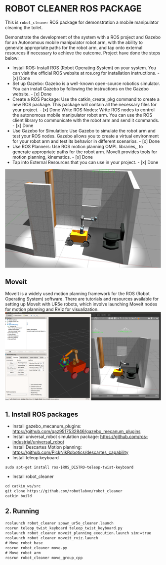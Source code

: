 # ROBOT CLEANER ROS PACKAGE

This is ``robot_cleaner`` ROS package for demonstration a mobile manipulator cleaning the toilet.

Demonstrate the development of the system with a ROS project and Gazebo for an Autonomous mobile manipulator robot arm, with the ability to generate appropriate paths for the robot arm, and tap onto external resources if necessary to achieve the outcome.
Project have done the steps below:
- Install ROS: Install ROS (Robot Operating System) on your system. You can visit the official ROS website at ros.org for installation instructions. - [x] Done
- Set up Gazebo: Gazebo is a well-known open-source robotics simulator. You can install Gazebo by following the instructions on the Gazebo website. - [x] Done
- Create a ROS Package: Use the catkin_create_pkg command to create a new ROS package. This package will contain all the necessary files for your project. - [x] Done
Write ROS Nodes: Write ROS nodes to control the autonomous mobile manipulator robot arm. You can use the ROS client library to communicate with the robot arm and send it commands. - [x] Done
- Use Gazebo for Simulation: Use Gazebo to simulate the robot arm and test your ROS nodes. Gazebo allows you to create a virtual environment for your robot arm and test its behavior in different scenarios. - [x] Done
- Use ROS Planners: Use ROS motion planning OMPL libraries,, to generate appropriate paths for the robot arm. MoveIt provides tools for motion planning, kinematics. - [x] Done
- Tap into External Resources that you can use in your project. - [x] Done

![robot cleaner](./fig/robot_cleaner_01.png)

## Moveit
MoveIt is a widely used motion planning framework for the ROS (Robot Operating System) software. There are tutorials and resources available for setting up MoveIt with UR5e robots, which involve launching MoveIt nodes for motion planning and RViz for visualization.
![robot cleaner Moveit](./fig/robot_cleaner_2.png)

## 1. Install ROS packages
-  Install gazebo_mecanum_plugins: https://github.com/qaz9517532846/gazebo_mecanum_plugins
- Install universal_robot simulation package: https://github.com/ros-industrial/universal_robot
- Install Descartes Motion planning: https://github.com/PickNikRobotics/descartes_capability
- Install teleop keyboard 
```
sudo apt-get install ros-$ROS_DISTRO-teleop-twist-keyboard
```

- Install robot_cleaner
```
cd catkin_ws/src
git clone https://github.com/robotlabvn/robot_cleaner
catkin build
```

## 2. Running 
```
roslaunch robot_cleaner spawn_ur5e_cleaner.launch
rosrun teleop_twist_keyboard teleop_twist_keyboard.py 
roslaunch robot_cleaner moveit_planning_execution.launch sim:=true
roslaunch robot_cleaner moveit_rviz.launch
# Move robot base
rosrun robot_cleaner move.py
# Move robot arm
rosrun robot_cleaner move_group_cpp
```

